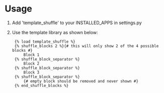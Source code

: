 Usage
==============

1. Add 'template_shuffle' to your INSTALLED_APPS in settings.py
2. Use the template library as shown below:

        {% load template_shuffle %}
        {% shuffle_blocks 2 %}{# this will only show 2 of the 4 possible blocks #}
            Block 1
        {% shuffle_block_separator %}
            Block 2
        {% shuffle_block_separator %}
            Block 3
        {% shuffle_block_separator %}
            {# empty block should be removed and never shown #}
        {% end_shuffle_blocks %}

